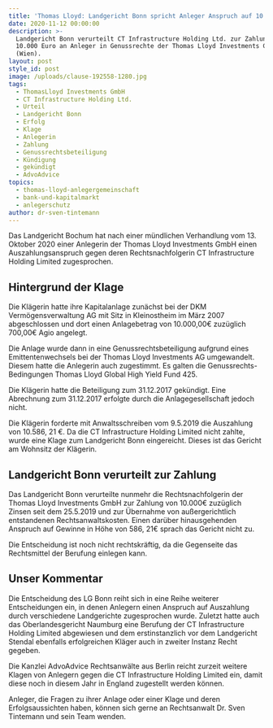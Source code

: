 ```yaml
---
title: 'Thomas Lloyd: Landgericht Bonn spricht Anleger Anspruch auf 10.000 Euro zu.'
date: 2020-11-12 00:00:00
description: >-
  Landgericht Bonn verurteilt CT Infrastructure Holding Ltd. zur Zahlung von
  10.000 Euro an Anleger in Genussrechte der Thomas Lloyd Investments GmbH
  (Wien).
layout: post
style_id: post
image: /uploads/clause-192558-1280.jpg
tags:
  - ThomasLloyd Investments GmbH
  - CT Infrastructure Holding Ltd.
  - Urteil
  - Landgericht Bonn
  - Erfolg
  - Klage
  - Anlegerin
  - Zahlung
  - Genussrechtsbeteiligung
  - Kündigung
  - gekündigt
  - AdvoAdvice
topics:
  - thomas-lloyd-anlegergemeinschaft
  - bank-und-kapitalmarkt
  - anlegerschutz
author: dr-sven-tintemann
---
```


Das Landgericht Bochum hat nach einer mündlichen Verhandlung vom 13. Oktober 2020 einer Anlegerin der Thomas Lloyd Investments GmbH einen Auszahlungsanspruch gegen deren Rechtsnachfolgerin CT Infrastructure Holding Limited zugesprochen.

## Hintergrund der Klage

Die Klägerin hatte ihre Kapitalanlage zunächst bei der DKM Vermögensverwaltung AG mit Sitz in Kleinostheim im März 2007 abgeschlossen und dort einen Anlagebetrag von 10.000,00€ zuzüglich 700,00€ Agio angelegt.

Die Anlage wurde dann in eine Genussrechtsbeteiligung aufgrund eines Emittentenwechsels bei der Thomas Lloyd Investments AG umgewandelt. Diesem hatte die Anlegerin auch zugestimmt. Es galten die Genussrechts-Bedingungen Thomas Lloyd Global High Yield Fund 425.

Die Klägerin hatte die Beteiligung zum 31.12.2017 gekündigt. Eine Abrechnung zum 31.12.2017 erfolgte durch die Anlagegesellschaft jedoch nicht.

Die Klägerin forderte mit Anwaltsschreiben vom 9.5.2019 die Auszahlung von 10.586, 21 €. Da die CT Infrastructure Holding Limited nicht zahlte, wurde eine Klage zum Landgericht Bonn eingereicht. Dieses ist das Gericht am Wohnsitz der Klägerin.

## Landgericht Bonn verurteilt zur Zahlung

Das Landgericht Bonn verurteilte nunmehr die Rechtsnachfolgerin der Thomas Lloyd Investments GmbH zur Zahlung von 10.000€ zuzüglich Zinsen seit dem 25.5.2019 und zur Übernahme von au&szlig;ergerichtlich entstandenen Rechtsanwaltskosten. Einen darüber hinausgehenden Anspruch auf Gewinne in Höhe von 586, 21€ sprach das Gericht nicht zu.

Die Entscheidung ist noch nicht rechtskräftig, da die Gegenseite das Rechtsmittel der Berufung einlegen kann.

## Unser Kommentar

Die Entscheidung des LG Bonn reiht sich in eine Reihe weiterer Entscheidungen ein, in denen Anlegern einen Anspruch auf Auszahlung durch verschiedene Landgerichte zugesprochen wurde. Zuletzt hatte auch das Oberlandesgericht Naumburg eine Berufung der CT Infrastructure Holding Limited abgewiesen und dem erstinstanzlich vor dem Landgericht Stendal ebenfalls erfolgreichen Kläger auch in zweiter Instanz Recht gegeben.

Die Kanzlei AdvoAdvice Rechtsanwälte aus Berlin reicht zurzeit weitere Klagen von Anlegern gegen die CT Infrastructure Holding Limited ein, damit diese noch in diesem Jahr in England zugestellt werden können.

Anleger, die Fragen zu ihrer Anlage oder einer Klage und deren Erfolgsaussichten haben, können sich gerne an Rechtsanwalt Dr. Sven Tintemann und sein Team wenden.